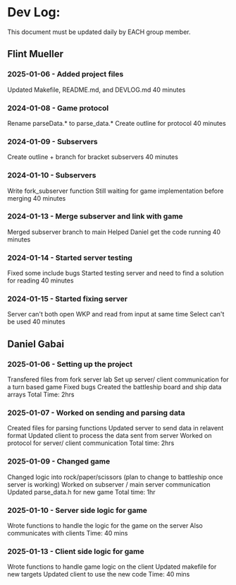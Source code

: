 # Dev Log:

This document must be updated daily by EACH group member.

## Flint Mueller

### 2025-01-06 - Added project files
Updated Makefile, README.md, and DEVLOG.md
40 minutes

### 2024-01-08 - Game protocol
Rename parseData.* to parse_data.*
Create outline for protocol
40 minutes

### 2024-01-09 - Subservers
Create outline + branch for bracket subservers
40 minutes

### 2024-01-10 - Subservers
Write fork_subserver function
Still waiting for game implementation before merging
40 minutes

### 2024-01-13 - Merge subserver and link with game
Merged subserver branch to main
Helped Daniel get the code running
40 minutes

### 2024-01-14 - Started server testing
Fixed some include bugs
Started testing server and need to find a solution for reading
40 minutes

### 2024-01-15 - Started fixing server
Server can't both open WKP and read from input at same time
Select can't be used
40 minutes


## Daniel Gabai

### 2025-01-06 - Setting up the project
Transfered files from fork server lab
Set up server/ client communication for a turn based game
Fixed bugs
Created the battleship board and ship data arrays
Total Time: 2hrs

### 2025-01-07 - Worked on sending and parsing data
Created files for parsing functions
Updated server to send data in relavent format
Updated client to process the data sent from server
Worked on protocol for server/ client communication
Total time: 2hrs

### 2025-01-09 - Changed game
Changed logic into rock/paper/scissors (plan to change to battleship once server is working)
Worked on subserver / main server communication
Updated parse_data.h for new game
Total time: 1hr

### 2025-01-10 - Server side logic for game
Wrote functions to handle the logic for the game on the server
Also communicates with clients
Time: 40 mins

### 2025-01-13 - Client side logic for game
Wrote functions to handle game logic on the client
Updated makefile for new targets
Updated client to use the new code
Time: 40 mins
